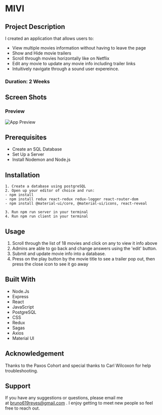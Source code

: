 # MIVI

## Project Description

I created an application that allows users to:

- View multiple movies information without having to leave the page
- Show and Hide movie trailers
- Scroll through movies horizontally like on Netflix
- Edit any movie to update any movie info including trailer links
- Intuitively navigate through a sound user expereince.

### Duration: 2 Weeks

## Screen Shots

### Preview

![App Preview](mivi.gif)

## Prerequisites

- Create an SQL Database
- Set Up a Server
- Install Nodemon and Node.js

## Installation

    1. Create a database using postgreSQL
    2. Open up your editor of choice and run:
    - npm install
    - npm install redux react-redux redux-logger react-router-dom
    - npm install @material-ui/core, @material-ui/icons, react-reveal

    3. Run npm run server in your terminal
    4. Run npm run client in your terminal

## Usage

1. Scroll through the list of 18 movies and click on any to view it info above
2. Admins are able to go back and change answers using the 'edit' button.
3. Submit and update movie info into a database.
4. Press on the play button by the movie title to see a trailer pop out, then press the close icon to see it go away

## Built With

- Node.Js
- Express
- React
- JavaScript
- PostgreSQL
- CSS
- Redux
- Sagas
- Axios
- Material UI

## Acknowledgement

Thanks to the Paxos Cohort and special thanks to Carl Wilcoxon for help troubleshooting.

## Support

If you have any suggestions or questions, please email me at bruno619reyes@gmail.com . I enjoy getting to meet new people so feel free to reach out.
